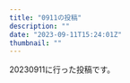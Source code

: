 ```yaml
---
title: "0911の投稿"
description: ""
date: "2023-09-11T15:24:01Z"
thumbnail: ""
---
```

20230911に行った投稿です。
<!--more-->
